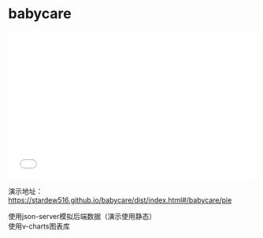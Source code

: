 # babycare

<html>
  <body>
    <div>
        <iframe src="stardew516.github.io/babycare/dist/index.html#/babycare/pie" frameborder="0" width="100%" height="300px"></iframe>
      </div>
   </body>
</html>


演示地址： https://stardew516.github.io/babycare/dist/index.html#/babycare/pie  



使用json-server模拟后端数据（演示使用静态）  
使用v-charts图表库
